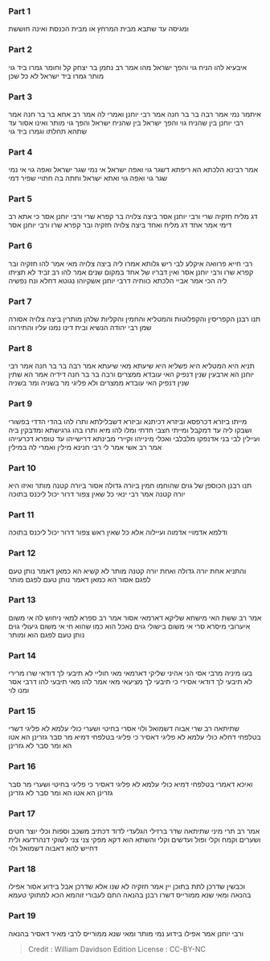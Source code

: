 
### Part 1
ומגיסה עד שתבא מבית המרחץ או מבית הכנסת ואינה חוששת

### Part 2
איבעיא להו הניח גוי והפך ישראל מהו אמר רב נחמן בר יצחק קל וחומר גמרו ביד גוי מותר גמרו ביד ישראל לא כל שכן

### Part 3
איתמר נמי אמר רבה בר בר חנה אמר רבי יוחנן ואמרי לה אמר רב אחא בר בר חנה אמר רבי יוחנן בין שהניח גוי והפך ישראל בין שהניח ישראל והפך גוי מותר ואינו אסור עד שתהא תחלתו וגמרו ביד גוי

### Part 4
אמר רבינא הלכתא הא ריפתא דשגר גוי ואפה ישראל אי נמי שגר ישראל ואפה גוי אי נמי שגר גוי ואפה גוי ואתא ישראל וחתה בה חתויי שפיר דמי

### Part 5
דג מליח חזקיה שרי ורבי יוחנן אסר ביצה צלויה בר קפרא שרי ורבי יוחנן אסר כי אתא רב דימי אמר אחד דג מליח ואחד ביצה צלויה חזקיה ובר קפרא שרו ורבי יוחנן אסר

### Part 6
רבי חייא פרוואה איקלע לבי ריש גלותא אמרו ליה ביצה צלויה מאי אמר להו חזקיה ובר קפרא שרו ורבי יוחנן אסר ואין דבריו של אחד במקום שנים אמר להו רב זביד לא תציתו ליה הכי אמר אביי הלכתא כוותיה דרבי יוחנן אשקיוהו נגוטא דחלא ונח נפשיה

### Part 7
תנו רבנן הקפריסין והקפלוטות והמטליא והחמין והקליות שלהן מותרין ביצה צלויה אסורה שמן רבי יהודה הנשיא ובית דינו נמנו עליו והתירוהו

### Part 8
תניא היא המטליא היא פשליא היא שיעתא מאי שיעתא אמר רבה בר בר חנה אמר רבי יוחנן הא ארבעין שנין דנפיק האי עובדא ממצרים ורבה בר בר חנה דידיה אמר הא שתין שנין דנפיק האי עובדא ממצרים ולא פליגי מר בשניה ומר בשניה

### Part 9
מייתו ביזרא דכרפסא וביזרא דכיתנא וביזרא דשבלילתא ותרו להו בהדי הדדי בפשורי ושבקו ליה עד דמקבל ומייתי חצבי חדתי ומלו להו מיא ותרו בהו גרגישתא ומדבקין ביה ועיילין לבי בני אדנפקו מלבלבי ואכלי מינייהו וקיירי מבינתא דרישייהו עד טופרא דכרעייהו אמר רב אשי אמר לי רבי חנינא מילין ואמרי לה במילין

### Part 10
תנו רבנן הכוספן של גוים שהוחמו חמין ביורה גדולה אסור ביורה קטנה מותר ואיזו היא יורה קטנה אמר רבי ינאי כל שאין צפור דרור יכול ליכנס בתוכה

### Part 11
ודלמא אדמויי אדמוה ועיילוה אלא כל שאין ראש צפור דרור יכול ליכנס בתוכה

### Part 12
והתניא אחת יורה גדולה ואחת יורה קטנה מותר לא קשיא הא כמאן דאמר נותן טעם לפגם אסור הא כמאן דאמר נותן טעם לפגם מותר

### Part 13
אמר רב ששת האי מישחא שליקא דארמאי אסור אמר רב ספרא למאי ניחוש לה אי משום איערובי מיסרא סרי אי משום בישולי גוים נאכל הוא כמו שהוא חי אי משום גיעולי גוים נותן טעם לפגם הוא ומותר

### Part 14
בעו מיניה מרבי אסי הני אהיני שליקי דארמאי מאי חוליי לא תיבעי לך דודאי שרו מרירי לא תיבעי לך דודאי אסירי כי תיבעי לך מציעאי מאי אמר להו מאי תיבעי להו דרבי אסר ומנו לוי

### Part 15
שתיתאה רב שרי אבוה דשמואל ולוי אסרי בחיטי ושערי כולי עלמא לא פליגי דשרי בטלפחי דחלא כולי עלמא לא פליגי דאסיר כי פליגי בטלפחי דמיא מר סבר גזרינן הא אטו הא ומר סבר לא גזרינן

### Part 16
ואיכא דאמרי בטלפחי דמיא כולי עלמא לא פליגי דאסיר כי פליגי בחיטי ושערי מר סבר גזרינן הא אטו הא ומר סבר לא גזרינן

### Part 17
אמר רב תרי מיני שתיתאה שדר ברזילי הגלעדי לדוד דכתיב משכב וספות וכלי יוצר חטים ושערים וקמח וקלי ופול ועדשים וקלי והשתא הוא דקא מפקי צני צני לשוקי דנהרדעא ולית דחייש להא דאבוה דשמואל ולוי

### Part 18
וכבשין שדרכן לתת בתוכן יין אמר חזקיה לא שנו אלא שדרכן אבל בידוע אסור אפילו בהנאה ומאי שנא ממורייס דשרו רבנן בהנאה התם לעבורי זוהמא הכא למתוקי טעמא

### Part 19
ורבי יוחנן אמר אפילו בידוע נמי מותר ומאי שנא ממורייס לרבי מאיר דאסיר בהנאה

>Credit : William Davidson Edition
>License : CC-BY-NC
